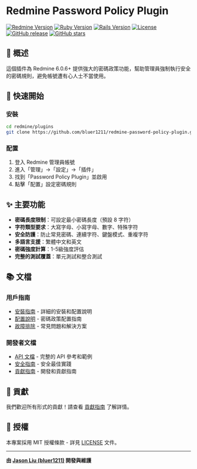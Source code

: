 # Redmine Password Policy Plugin

[![Redmine Version](https://img.shields.io/badge/Redmine-6.0.6+-red.svg)](https://redmine.org)
[![Ruby Version](https://img.shields.io/badge/Ruby-3.0+-blue.svg)](https://ruby-lang.org)
[![Rails Version](https://img.shields.io/badge/Rails-6.0+-green.svg)](https://rubyonrails.org)
[![License](https://img.shields.io/badge/License-MIT-yellow.svg)](LICENSE)
[![GitHub release](https://img.shields.io/github/v/release/bluer1211/redmine-password-policy-plugin.svg)](https://github.com/bluer1211/redmine-password-policy-plugin/releases)
[![GitHub stars](https://img.shields.io/github/stars/bluer1211/redmine-password-policy-plugin.svg)](https://github.com/bluer1211/redmine-password-policy-plugin/stargazers)

## 🎯 概述

這個插件為 Redmine 6.0.6+ 提供強大的密碼政策功能，幫助管理員強制執行安全的密碼規則，避免帳號遭有心人士不當使用。

## 🚀 快速開始

### 安裝

```bash
cd redmine/plugins
git clone https://github.com/bluer1211/redmine-password-policy-plugin.git password_policy
```

### 配置

1. 登入 Redmine 管理員帳號
2. 進入「管理」→「設定」→「插件」
3. 找到「Password Policy Plugin」並啟用
4. 點擊「配置」設定密碼規則

## ✨ 主要功能

- **密碼長度限制**：可設定最小密碼長度（預設 8 字符）
- **字符類型要求**：大寫字母、小寫字母、數字、特殊字符
- **安全防護**：防止常見密碼、連續字符、鍵盤模式、重複字符
- **多語言支援**：繁體中文和英文
- **密碼強度計算**：1-5級強度評估
- **完整的測試覆蓋**：單元測試和整合測試

## 📚 文檔

### 用戶指南
- [安裝指南](installation.md) - 詳細的安裝和配置說明
- [配置說明](configuration.md) - 密碼政策配置指南
- [故障排除](troubleshooting.md) - 常見問題和解決方案

### 開發者文檔
- [API 文檔](api.md) - 完整的 API 參考和範例
- [安全指南](security.md) - 安全最佳實踐
- [貢獻指南](contributing.md) - 開發和貢獻指南

## 🤝 貢獻

我們歡迎所有形式的貢獻！請查看 [貢獻指南](contributing.md) 了解詳情。

## 📄 授權

本專案採用 MIT 授權條款 - 詳見 [LICENSE](LICENSE) 文件。

---

**由 [Jason Liu (bluer1211)](https://github.com/bluer1211) 開發與維護**

